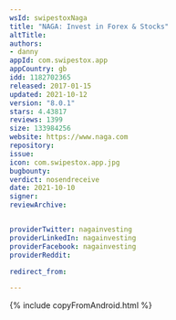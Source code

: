 ```yaml
---
wsId: swipestoxNaga
title: "NAGA: Invest in Forex & Stocks"
altTitle: 
authors:
- danny
appId: com.swipestox.app
appCountry: gb
idd: 1182702365
released: 2017-01-15
updated: 2021-10-12
version: "8.0.1"
stars: 4.43817
reviews: 1399
size: 133984256
website: https://www.naga.com
repository: 
issue: 
icon: com.swipestox.app.jpg
bugbounty: 
verdict: nosendreceive
date: 2021-10-10
signer: 
reviewArchive:


providerTwitter: nagainvesting
providerLinkedIn: nagainvesting
providerFacebook: nagainvesting
providerReddit: 

redirect_from:

---
```


{% include copyFromAndroid.html %}
